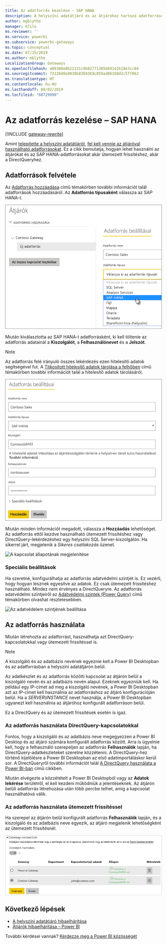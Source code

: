 ```yaml
---
title: Az adatforrás kezelése – SAP HANA
description: A helyszíni adatátjáró és az átjáróhoz tartozó adatforrások kezelésének módja. Ez a cikk kifejezetten az SAP HANA használatára vonatkozik.
author: mgblythe
manager: kfile
ms.reviewer: ''
ms.service: powerbi
ms.subservice: powerbi-gateways
ms.topic: conceptual
ms.date: 07/15/2019
ms.author: mblythe
LocalizationGroup: Gateways
ms.openlocfilehash: a09388e8b22131c9b82771385b69142b18e3cc84
ms.sourcegitcommit: 73228d0a9038b8369369c059ad06168d2c5ff062
ms.translationtype: HT
ms.contentlocale: hu-HU
ms.lasthandoff: 08/02/2019
ms.locfileid: "68729998"
---
```

# <a name="manage-your-data-source---sap-hana"></a>Az adatforrás kezelése – SAP HANA

[!INCLUDE [gateway-rewrite](includes/gateway-rewrite.md)]

Amint [telepítette a helyszíni adatátjárót](/data-integration/gateway/service-gateway-install), [fel kell vennie az átjáróval használható adatforrásokat](service-gateway-data-sources.md#add-a-data-source). Ez a cikk bemutatja, hogyan lehet használni az átjárókat és az SAP HANA-adatforrásokat akár ütemezett frissítéshez, akár a DirectQueryhez.

## <a name="add-a-data-source"></a>Adatforrások felvétele

Az [Adatforrás hozzáadása](service-gateway-data-sources.md#add-a-data-source) című témakörben további információt talál adatforrások hozzáadásáról. Az **Adatforrás típusaként** válassza az SAP HANA-t.

![SAP HANA-adatforrás hozzáadása](media/service-gateway-enterprise-manage-sap/datasourcesettings2-sap.png)

Miután kiválasztotta az SAP HANA-t adatforrásként, ki kell töltenie az adatforrás adatainál a **Kiszolgálót**, a **Felhasználónevet** és a **Jelszót**.

> [!NOTE]
> Az adatforrás felé irányuló összes lekérdezés ezen hitelesítő adatok segítségével fut. A [Titkosított hitelesítő adatok tárolása a felhőben](service-gateway-data-sources.md#store-encrypted-credentials-in-the-cloud) című témakörben további információt talál a hitelesítő adatok tárolásáról.

![Adatforrás-beállítások kitöltése](media/service-gateway-enterprise-manage-sap/datasourcesettings3-sap.png)

Miután minden információt megadott, válassza a **Hozzáadás** lehetőséget. Az adatforrás ettől kezdve használható ütemezett frissítéshez vagy DirectQuery-lekérdezéshez egy helyszíni SQL Server-kiszolgálón. Ha sikerrel járt, megjelenik a *Sikeres csatlakozás* üzenet.

![A kapcsolat állapotának megjelenítése](media/service-gateway-enterprise-manage-sap/datasourcesettings4.png)

### <a name="advanced-settings"></a>Speciális beállítások

Ha szeretné, konfigurálhatja az adatforrás adatvédelmi szintjét is. Ez vezérli, hogy hogyan lesznek egyesítve az adatok. Ez csak ütemezett frissítéshez használható. Mindez nem érvényes a DirectQueryre. Az adatforrás adatvédelmi szintjeiről az [Adatvédelmi szintek (Power Query)](https://support.office.com/article/Privacy-levels-Power-Query-CC3EDE4D-359E-4B28-BC72-9BEE7900B540) című témakörben olvashat részletesebben.

![Az adatvédelem szintjének beállítása](media/service-gateway-enterprise-manage-sap/datasourcesettings9.png)

## <a name="using-the-data-source"></a>Az adatforrás használata

Miután létrehozta az adatforrást, használhatja azt DirectQuery-kapcsolatokkal vagy ütemezett frissítéssel is.

> [!NOTE]
> A kiszolgáló és az adatbázis nevének egyeznie kell a Power BI Desktopban és az adatforrásban a helyszíni adatátjárón belül.

Az adatkészlet és az adatforrás közötti kapcsolat az átjárón belül a kiszolgáló nevén és az adatbázis nevén alapul. Ezeknek egyezniük kell. Ha például egy IP-címet ad meg a kiszolgáló nevének, a Power BI Desktopban azt az IP-címet kell használnia az adatforráshoz az átjáró konfigurációján belül. Ha a *SERVER\INSTANCE* nevet használja, a Power BI Desktopban ugyanezt kell használnia az átjáróhoz konfigurált adatforráson belül.

Ez a DirectQuery és az ütemezett frissítések esetén is igaz.

### <a name="using-the-data-source-with-directquery-connections"></a>Az adatforrás használata DirectQuery-kapcsolatokkal

Fontos, hogy a kiszolgáló és az adatbázis neve megegyezzen a Power BI Desktop és az átjáró számára konfigurált adatforrás között. Arra is ügyelnie kell, hogy a felhasználó szerepeljen az adatforrás **Felhasználók** lapján, ha DirectQuery-adatkészleteket szeretne közzétenni. A DirectQuery-hez történő kijelölésre a Power BI Desktopban az első adatimportáláskor kerül sor. A DirectQueryről további információt talál [A DirectQuery használata a Power BI-ban](desktop-use-directquery.md) című cikkben.

Miután elvégezte a közzétételt a Power BI Desktopból vagy az **Adatok lekérése** területről, el kell kezdeni működniük a jelentéseknek. Az átjárón belüli adatforrás létrehozása után több percbe telhet, amíg a kapcsolat használhatóvá válik.

### <a name="using-the-data-source-with-scheduled-refresh"></a>Az adatforrás használata ütemezett frissítéssel

Ha szerepel az átjárón belül konfigurált adatforrás **Felhasználók** lapján, és a kiszolgáló és az adatbázis neve egyezik, az átjáró megjelenik lehetőségként az ütemezett frissítésnél.

![A felhasználók megjelenítése](media/service-gateway-enterprise-manage-sap/powerbi-gateway-enterprise-schedule-refresh.png)

## <a name="next-steps"></a>Következő lépések

* [A helyszíni adatátjáró hibaelhárítása](/data-integration/gateway/service-gateway-tshoot)
* [Átjárók hibaelhárítása – Power BI](service-gateway-onprem-tshoot.md)  

További kérdései vannak? [Kérdezze meg a Power BI közösségét](http://community.powerbi.com/)

